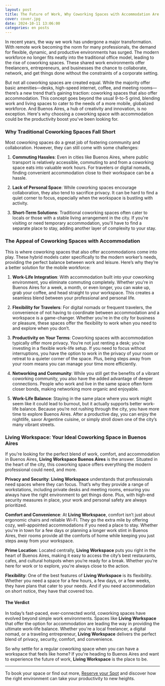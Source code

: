 ```yaml
---
layout: post
title: The Future of Work, Why Coworking Spaces with Accommodation Are Changing the Game
cover: cover.jpg
date: 2024-10-11 13:06:00
categories: en posts
---
```


In recent years, the way we work has undergone a major transformation. With remote work becoming the norm for many professionals, the demand for flexible, dynamic, and productive environments has surged. The modern workforce no longer fits neatly into the traditional office model, leading to the rise of coworking spaces. These shared work environments offer freelancers, entrepreneurs, and businesses the chance to collaborate, network, and get things done without the constraints of a corporate setting.

But not all coworking spaces are created equal. While the majority offer basic amenities—desks, high-speed internet, coffee, and meeting rooms—there’s a new trend that’s gaining traction: coworking spaces that also offer accommodation. This concept goes beyond the usual 9-to-5 grind, blending work and living spaces to cater to the needs of a more mobile, globalized workforce. And Buenos Aires, a hub of creativity and innovation, is no exception. Here's why choosing a coworking space with accommodation could be the productivity boost you've been looking for.

### Why Traditional Coworking Spaces Fall Short

Most coworking spaces do a great job of fostering community and collaboration. However, they can still come with some challenges:

1. **Commuting Hassles**: Even in cities like Buenos Aires, where public transport is relatively accessible, commuting to and from a coworking space eats into valuable work hours. For travelers or digital nomads, finding convenient accommodation close to their workspace can be a hassle.

2. **Lack of Personal Space**: While coworking spaces encourage collaboration, they also tend to sacrifice privacy. It can be hard to find a quiet corner to focus, especially when the workspace is bustling with activity.

3. **Short-Term Solutions**: Traditional coworking spaces often cater to locals or those with a stable living arrangement in the city. If you're visiting or need temporary accommodation, you'll have to find a separate place to stay, adding another layer of complexity to your stay.

### The Appeal of Coworking Spaces with Accommodation

This is where coworking spaces that also offer accommodations come into play. These hybrid models cater specifically to the modern worker’s needs, providing the perfect balance between work and leisure. Here’s why they’re a better solution for the mobile workforce:

1. **Work-Life Integration**: With accommodation built into your coworking environment, you eliminate commuting completely. Whether you're in Buenos Aires for a week, a month, or even longer, you can wake up, grab your coffee, and head straight to your workspace. This creates a seamless blend between your professional and personal life.

2. **Flexibility for Travelers**: For digital nomads or frequent travelers, the convenience of not having to coordinate between accommodation and a workspace is a game-changer. Whether you're in the city for business or pleasure, these spaces offer the flexibility to work when you need to and explore when you don’t.

3. **Productivity on Your Terms**: Coworking spaces with accommodation typically offer more privacy. You’re not just renting a desk; you’re investing in a flexible work-life setup. If you need to focus without interruptions, you have the option to work in the privacy of your room or retreat to a quieter corner of the space. Plus, being steps away from your room means you can manage your time more efficiently.

4. **Networking and Community**: While you still get the benefits of a vibrant coworking community, you also have the added advantage of deeper connections. People who work and live in the same space often form closer bonds, making networking more organic and enjoyable.

5. **Work-Life Balance**: Staying in the same place where you work might seem like it could lead to burnout, but it actually supports better work-life balance. Because you’re not rushing through the city, you have more time to explore Buenos Aires. After a productive day, you can enjoy the nightlife, savor Argentine cuisine, or simply stroll down one of the city’s many vibrant streets.

### Living Workspace: Your Ideal Coworking Space in Buenos Aires

If you're looking for the perfect blend of work, comfort, and accommodation in Buenos Aires, **Living Workspace Buenos Aires** is the answer. Situated in the heart of the city, this coworking space offers everything the modern professional could need, and more.

**Privacy and Security**: **Living Workspace** understands that professionals need spaces where they can focus. That’s why they provide a range of workstations, including private desks and meeting rooms, ensuring you always have the right environment to get things done. Plus, with high-end security measures in place, your work and personal safety are always prioritized.

**Comfort and Convenience**: At **Living Workspace**, comfort isn’t just about ergonomic chairs and reliable Wi-Fi. They go the extra mile by offering cozy, well-appointed accommodations if you need a place to stay. Whether you're in town for a few days or planning a longer work stint in Buenos Aires, their rooms provide all the comforts of home while keeping you just steps away from your workspace.

**Prime Location**: Located centrally, **Living Workspace** puts you right in the heart of Buenos Aires, making it easy to access the city’s best restaurants, cafes, and cultural hotspots when you’re ready for a break. Whether you're here for work or to explore, you're always close to the action.

**Flexibility**: One of the best features of **Living Workspace** is its flexibility. Whether you need a space for a few hours, a few days, or a few weeks, they have plans that cater to your needs. And if you need accommodation on short notice, they have that covered too.

#### The Verdict

In today’s fast-paced, ever-connected world, coworking spaces have evolved beyond simple work environments. Spaces like **Living Workspace** that offer the option for accommodation are leading the way in providing the ultimate work-life balance. Whether you're a local freelancer, a digital nomad, or a traveling entrepreneur, **Living Workspace** delivers the perfect blend of privacy, security, comfort, and convenience.

So why settle for a regular coworking space when you can have a workspace that feels like home? If you're heading to Buenos Aires and want to experience the future of work, **Living Workspace** is the place to be.

---

To book your space or find out more, [Reserve your Spot](/#register) and discover how the right environment can take your productivity to new heights.